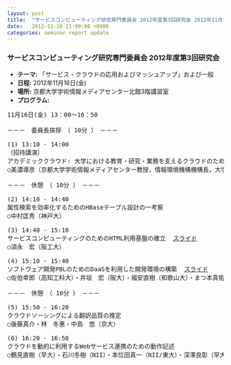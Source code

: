 ```yaml
---
layout: post
title:  "サービスコンピューティング研究専門委員会 2012年度第3回研究会 2012年11月16日(金)"
date:   2012-11-16 21:00:00 +0900
categories: seminar report update
---
```


### サービスコンピューティング研究専門委員会 2012年度第3回研究会
- __テーマ:__ 「サービス・クラウドの応用およびマッシュアップ」および一般
- __日程:__ 2012年11月16日(金)
- __場所:__ 京都大学学術情報メディアセンター北館3階講習室
- __プログラム:__


<pre>
11月16日(金) 13：00～16：50

－－－　委員長挨拶　（ 10分 ）　－－－

(1) 13:10 - 14:00
（招待講演）
アカデミッククラウド: 大学における教育・研究・業務を支えるクラウドのための研究開発
○美濃導彦（京都大学学術情報メディアセンター教授，情報環境機構機構長，大学ICT推進協議会副会長）

－－－　休憩　（ 10分 ）　－－－

(2) 14:10 - 14:40
属性検索を効率化するためのHBaseテーブル設計の一考察
○中村匡秀（神戸大）

(3) 14:40 - 15:10
サービスコンピューティングのためのHTML利用基盤の確立  <a href="/assets/file/20121116/sunaga_slide.pdf">スライド</a>
○須永　宏（阪工大）

(4) 15:10 - 15:40
ソフトウェア開発PBLのためのDaaSを利用した開発環境の構築  <a href="/assets/file/20121116/saiki_slide.pdf">スライド</a>
○佐伯幸郎（高知工科大）・井垣　宏（阪大）・福安直樹（和歌山大）・まつ本真佑（神戸大）・楠本真二（阪大）

－－－　休憩　（ 10分 ）　－－－

(5) 15:50 - 16:20
クラウドソーシングによる翻訳品質の推定
○後藤真介・林　冬惠・中島　悠（京大）

(6) 16:20 - 16:50
クラウドを動的に利用するWebサービス連携のための動作記述
○鶴見直樹（早大）・石川冬樹（NII）・本位田真一（NII/東大）・深澤良彰（早大）
</pre>

